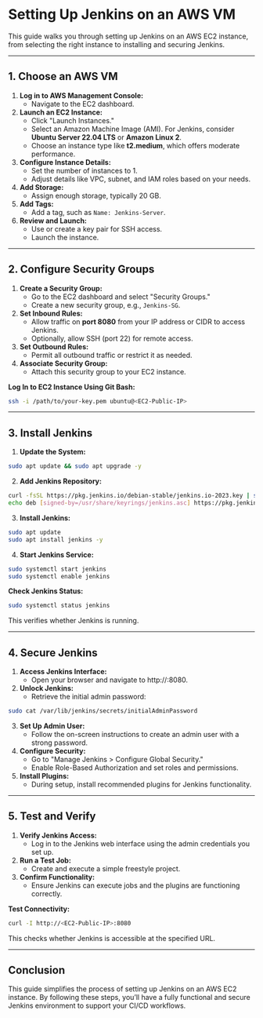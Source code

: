 # Setting Up Jenkins on an AWS VM

This guide walks you through setting up Jenkins on an AWS EC2 instance, from selecting the right instance to installing and securing Jenkins.

---

## 1. Choose an AWS VM

1. **Log in to AWS Management Console:**
   - Navigate to the EC2 dashboard.
2. **Launch an EC2 Instance:**
   - Click "Launch Instances."
   - Select an Amazon Machine Image (AMI). For Jenkins, consider **Ubuntu Server 22.04 LTS** or **Amazon Linux 2**.
   - Choose an instance type like **t2.medium**, which offers moderate performance.
3. **Configure Instance Details:**
   - Set the number of instances to 1.
   - Adjust details like VPC, subnet, and IAM roles based on your needs.
4. **Add Storage:**
   - Assign enough storage, typically 20 GB.
5. **Add Tags:**
   - Add a tag, such as `Name: Jenkins-Server`.
6. **Review and Launch:**
   - Use or create a key pair for SSH access.
   - Launch the instance.

---

## 2. Configure Security Groups

1. **Create a Security Group:**
   - Go to the EC2 dashboard and select "Security Groups."
   - Create a new security group, e.g., `Jenkins-SG`.
2. **Set Inbound Rules:**
   - Allow traffic on **port 8080** from your IP address or CIDR to access Jenkins.
   - Optionally, allow SSH (port 22) for remote access.
3. **Set Outbound Rules:**
   - Permit all outbound traffic or restrict it as needed.
4. **Associate Security Group:**
   - Attach this security group to your EC2 instance.

**Log In to EC2 Instance Using Git Bash:**

```bash
ssh -i /path/to/your-key.pem ubuntu@<EC2-Public-IP>
```

---

## 3. Install Jenkins

1. **Update the System:**
   
```bash
sudo apt update && sudo apt upgrade -y
```

2. **Add Jenkins Repository:**
   
```bash
curl -fsSL https://pkg.jenkins.io/debian-stable/jenkins.io-2023.key | sudo tee "/usr/share/keyrings/jenkins.asc" > /dev/null
echo deb [signed-by=/usr/share/keyrings/jenkins.asc] https://pkg.jenkins.io/debian-stable binary/ | sudo tee /etc/apt/sources.list.d/jenkins.list > /dev/null
```

3. **Install Jenkins:**
   
```bash
sudo apt update
sudo apt install jenkins -y
```

4. **Start Jenkins Service:**

```bash
sudo systemctl start jenkins
sudo systemctl enable jenkins
```

**Check Jenkins Status:**

```bash
sudo systemctl status jenkins
```
This verifies whether Jenkins is running.

---

## 4. Secure Jenkins

1. **Access Jenkins Interface:**
   - Open your browser and navigate to http://<EC2-Public-IP>:8080.
2. **Unlock Jenkins:**
   - Retrieve the initial admin password:
     
```bash
sudo cat /var/lib/jenkins/secrets/initialAdminPassword
```

3. **Set Up Admin User:**
   - Follow the on-screen instructions to create an admin user with a strong password.
4. **Configure Security:**
   - Go to "Manage Jenkins > Configure Global Security."
   - Enable Role-Based Authorization and set roles and permissions.
5. **Install Plugins:**
   - During setup, install recommended plugins for Jenkins functionality.

---

## 5. Test and Verify

1. **Verify Jenkins Access:**
   - Log in to the Jenkins web interface using the admin credentials you set up.
2. **Run a Test Job:**
   - Create and execute a simple freestyle project.
3. **Confirm Functionality:**
   - Ensure Jenkins can execute jobs and the plugins are functioning correctly.

**Test Connectivity:**

```bash
curl -I http://<EC2-Public-IP>:8080
```
This checks whether Jenkins is accessible at the specified URL.

---

## Conclusion
This guide simplifies the process of setting up Jenkins on an AWS EC2 instance. By following these steps, you’ll have a fully functional and secure Jenkins environment to support your CI/CD workflows.
